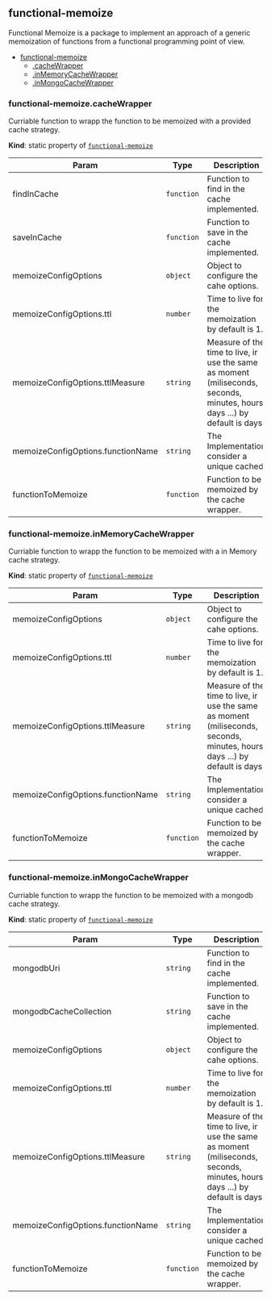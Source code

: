 <a name="module_functional-memoize"></a>

## functional-memoize
Functional Memoize is a package to implement an
approach of a generic memoization of functions
from a functional programming point of view.


* [functional-memoize](#module_functional-memoize)
    * [.cacheWrapper](#module_functional-memoize.cacheWrapper)
    * [.inMemoryCacheWrapper](#module_functional-memoize.inMemoryCacheWrapper)
    * [.inMongoCacheWrapper](#module_functional-memoize.inMongoCacheWrapper)

<a name="module_functional-memoize.cacheWrapper"></a>

### functional-memoize.cacheWrapper
Curriable function to wrapp the function to be memoized with a provided cache strategy.

**Kind**: static property of [<code>functional-memoize</code>](#module_functional-memoize)

| Param | Type | Description |
| --- | --- | --- |
| findInCache | <code>function</code> | Function to find in the cache implemented. |
| saveInCache | <code>function</code> | Function to save in the cache implemented. |
| memoizeConfigOptions | <code>object</code> | Object to configure the cahe options. |
| memoizeConfigOptions.ttl | <code>number</code> | Time to live for the memoization by default is 1. |
| memoizeConfigOptions.ttlMeasure | <code>string</code> | Measure of the time to live, ir use the same as moment  (miliseconds, seconds, minutes, hours, days ...) by default is days. |
| memoizeConfigOptions.functionName | <code>string</code> | The Implementation consider a unique cached. |
| functionToMemoize | <code>function</code> | Function to be memoized by the cache wrapper. |

<a name="module_functional-memoize.inMemoryCacheWrapper"></a>

### functional-memoize.inMemoryCacheWrapper
Curriable function to wrapp the function to be memoized with a in Memory cache strategy.

**Kind**: static property of [<code>functional-memoize</code>](#module_functional-memoize)

| Param | Type | Description |
| --- | --- | --- |
| memoizeConfigOptions | <code>object</code> | Object to configure the cahe options. |
| memoizeConfigOptions.ttl | <code>number</code> | Time to live for the memoization by default is 1. |
| memoizeConfigOptions.ttlMeasure | <code>string</code> | Measure of the time to live, ir use the same as moment  (miliseconds, seconds, minutes, hours, days ...) by default is days. |
| memoizeConfigOptions.functionName | <code>string</code> | The Implementation consider a unique cached. |
| functionToMemoize | <code>function</code> | Function to be memoized by the cache wrapper. |

<a name="module_functional-memoize.inMongoCacheWrapper"></a>

### functional-memoize.inMongoCacheWrapper
Curriable function to wrapp the function to be memoized with a mongodb cache strategy.

**Kind**: static property of [<code>functional-memoize</code>](#module_functional-memoize)

| Param | Type | Description |
| --- | --- | --- |
| mongodbUri | <code>string</code> | Function to find in the cache implemented. |
| mongodbCacheCollection | <code>string</code> | Function to save in the cache implemented. |
| memoizeConfigOptions | <code>object</code> | Object to configure the cahe options. |
| memoizeConfigOptions.ttl | <code>number</code> | Time to live for the memoization by default is 1. |
| memoizeConfigOptions.ttlMeasure | <code>string</code> | Measure of the time to live, ir use the same as moment  (miliseconds, seconds, minutes, hours, days ...) by default is days. |
| memoizeConfigOptions.functionName | <code>string</code> | The Implementation consider a unique cached. |
| functionToMemoize | <code>function</code> | Function to be memoized by the cache wrapper. |